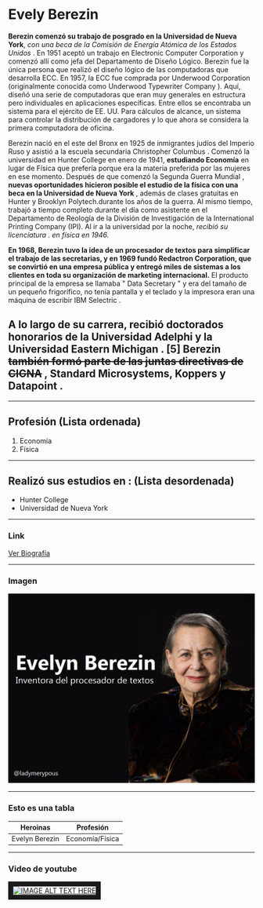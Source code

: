 # Evely Berezin

__Berezin comenzó su trabajo de posgrado en la Universidad de Nueva York__, *con una beca de la Comisión de Energía Atómica de los Estados Unidos* .  En 1951 aceptó un trabajo en Electronic Computer Corporation y comenzó allí como jefa del Departamento de Diseño Lógico. Berezin fue la única persona que realizó el diseño lógico de las computadoras que desarrolla ECC.  En 1957, la ECC fue comprada por Underwood Corporation (originalmente conocida como Underwood Typewriter Company ). Aquí, diseñó una serie de computadoras que eran muy generales en estructura pero individuales en aplicaciones específicas. Entre ellos se encontraba un sistema para el ejército de EE. UU. Para cálculos de alcance, un sistema para controlar la distribución de cargadores y lo que ahora se considera la primera computadora de oficina.

Berezin nació en el este del Bronx en 1925 de inmigrantes judíos del Imperio Ruso y asistió a la escuela secundaria Christopher Columbus .  Comenzó la universidad en Hunter College en enero de 1941, __estudiando Economía__ en lugar de Física que prefería porque era la materia preferida por las mujeres en ese momento. Después de que comenzó la Segunda Guerra Mundial , **nuevas oportunidades hicieron posible el estudio de la física con una beca en la Universidad de Nueva York** , además de clases gratuitas en Hunter y Brooklyn Polytech.durante los años de la guerra. Al mismo tiempo, trabajó a tiempo completo durante el día como asistente en el Departamento de Reología de la División de Investigación de la International Printing Company (IPI). Al ir a la universidad por la noche, _recibió su licenciatura . en física en 1946._ 

**En 1968, Berezin tuvo la idea de un procesador de textos para simplificar el trabajo de las secretarias, y en 1969 fundó Redactron Corporation,  que se convirtió en una empresa pública y entregó miles de sistemas a los clientes en toda su organización de marketing internacional.** El producto principal de la empresa se llamaba " Data Secretary " y era del tamaño de un pequeño frigorífico, no tenía pantalla y el teclado y la impresora eran una máquina de escribir IBM Selectric . 


## A lo largo de su carrera, recibió doctorados honorarios de la Universidad Adelphi y la Universidad Eastern Michigan . [5] Berezin ~~también formó parte de las juntas directivas de CIGNA~~ , Standard Microsystems, Koppers y Datapoint . 

---

## Profesión (Lista ordenada)

1. Economía
2. Física

---

## Realizó sus estudios en : (Lista desordenada)

- Hunter College
- Universidad de Nueva York

---

### Link 

[Ver Biografía](https://en.wikipedia.org/wiki/Evelyn_Berezin)

---

### Imagen

![alt text](https://github.com/yadira-puente/superHeroinass/blob/main/evelynBerezin.jpg "Imagen de Evelyn Berezin")

---

### Esto es una tabla 

| Heroinas             | Profesión            |        
|:------------------:  |:--------------------:|
| Evelyn Berezin       | Economía/Física      | 

---

### Video de youtube

<a href="https://www.youtube.com/watch?v=zuHRc0JKaC4
" target="_blank"><img src="http://img.youtube.com/vi/zuHRc0JKaC4/0.jpg" 
alt="IMAGE ALT TEXT HERE" width="240" height="180" border="10" /></a>


